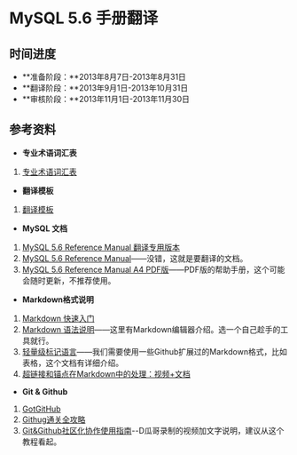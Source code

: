 # MySQL 5.6 手册翻译


## 时间进度
* **准备阶段：**2013年8月7日-2013年8月31日
* **翻译阶段：**2013年9月1日-2013年10月31日
* **审核阶段：**2013年11月1日-2013年11月30日


## 参考资料
* **专业术语词汇表**
 1. [专业术语词汇表](./docs/glossary.md)

* **翻译模板**
 1. [翻译模板](./Template.md)

* **MySQL 文档**
 1. [MySQL 5.6 Reference Manual 翻译专用版本](http://pan.baidu.com/s/1n8Dq2)
 2. [MySQL 5.6 Reference Manual](http://dev.mysql.com/doc/refman/5.6/en/index.html)——没错，这就是要翻译的文档。
 3. [MySQL 5.6 Reference Manual A4 PDF版](http://downloads.mysql.com/docs/refman-5.6-en.a4.pdf)——PDF版的帮助手册，这个可能会随时更新，不推荐使用。

* **Markdown格式说明**
 1. [Markdown 快速入门](http://wowubuntu.com/markdown/basic.html)
 2. [Markdown 语法说明](http://wowubuntu.com/markdown/index.html)——这里有Markdown编辑器介绍。选一个自己趁手的工具就行。
 3. [轻量级标记语言](http://www.worldhello.net/gotgithub/appendix/markups.html)——我们需要使用一些Github扩展过的Markdown格式，比如表格，这个文档有详细介绍。
 4. [超链接和锚点在Markdown中的处理：视频+文档](http://www.diguage.com/archives/64.html)
 
* **Git & Github**
 1. [GotGitHub](http://www.worldhello.net/gotgithub/)
 2. [Githug通关全攻略](http://fancyoung.com/blog/githug-cheat-sheet/)
 3. [Git&Github社区化协作使用指南](http://www.diguage.com/archives/42.html)--D瓜哥录制的视频加文字说明，建议从这个教程看起。


